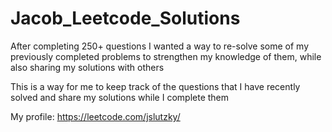 # Jacob_Leetcode_Solutions
After completing 250+ questions I wanted a way to re-solve some of my previously completed problems to strengthen my knowledge of them, while also sharing my solutions with others

This is a way for me to keep track of the questions that I have recently solved and share my solutions while I complete them

My profile:
https://leetcode.com/jslutzky/
